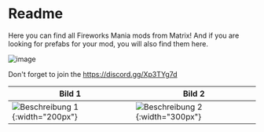 # Readme
Here you can find all Fireworks Mania mods from Matrix! And if you are looking for prefabs for your mod, you will also find them here.

![image](https://github.com/MatrixoYT/Matrix-Fireworks-Mania-Mods/assets/121494555/f7dc5921-fc1a-4f28-a5ba-2fb8409b82eb)

Don't forget to join the https://discord.gg/Xp3TYg7d

| Bild 1 | Bild 2 |
| --- | --- |
| ![Beschreibung 1](Bild-URL-1){:width="200px"} | ![Beschreibung 2](Bild-URL-2){:width="300px"} |

